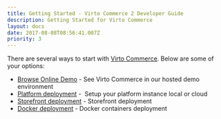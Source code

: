 ```yaml
---
title: Getting Started - Virto Commerce 2 Developer Guide
description: Getting Started for Virto Commerce
layout: docs
date: 2017-08-08T08:56:41.007Z
priority: 3
---
```

There are several ways to start with <a class="crosslink" href="https://virtocommerce.com/b2b-ecommerce-platform" target="_blank">Virto Commerce</a>. Below are some of your options:

* [Browse Online Demo](https://virtocommerce.com/request-demo) - See Virto Commerce in our hosted demo environment
* [Platform deployment](deployment/platform-deployment/deploy-from-source-code.md) -  Setup your platform instance local or cloud
* [Storefront deployment](deployment/storefront-deployment/deploy-from-source-code.md) - Storefront deployment
* [Docker deployment](deployment/deploy-using-docker.md) - Docker containers deployment
